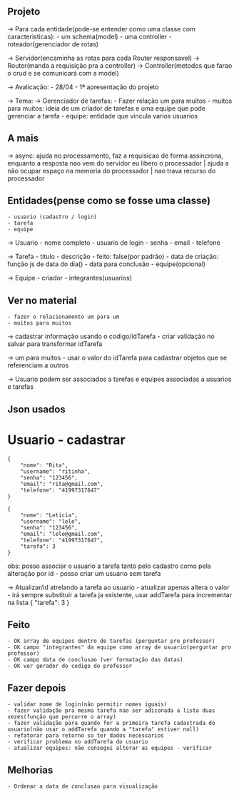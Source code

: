 ## Projeto
-> Para cada entidade(pode-se entender como uma classe com caracteristicas):
    - um schema(model)
    - uma controller
    - roteador(gerenciador de rotas)

-> Servidor(encaminha as rotas para cada Router responsavel) -> Router(manda a requisição pra a controller) -> Controller(metodos que farao o crud e se comunicará com a model)

-> Avalicação:
    - 28/04 - 1ª apresentação do projeto 

-> Tema:
    -> Gerenciador de tarefas:
    - Fazer relação um para muitos
        - muitos para muitos: ideia de um criador de tarefas e uma equipe que pode gerenciar a tarefa
        - equipe: entidade que vincula varios usuarios

## A mais
-> async: ajuda no processamento, faz a requisicao de forma assincrona, enquanto a resposta nao vem do servidor eu libero o processador | ajuda a não ocupar espaço na memoria do processador | nao trava recurso do processador
## Entidades(pense como se fosse uma classe)
    - usuario (cadastro / login)
    - tarefa
    - equipe

-> Usuario
    - nome completo
    - usuario de login
    - senha
    - email
    - telefone

-> Tarefa
    - titulo
    - descrição
    - feito: false(por padrão)
    - data de criação: função js de data do dia()
    - data para conclusão
    - equipe(opcional)   

-> Equipe
    - criador
    - integrantes(usuarios)

## Ver no material
    - fazer o relacionamento um para um 
    - muitos para muitos

-> cadastrar informação usando o codigo/idTarefa
    - criar validação no salvar para transformar idTarefa 

-> um para muitos
    - usar o valor do idTarefa para cadastrar objetos que se referenciam a outros

-> Usuario podem ser associados a tarefas e equipes associadas a usuarios e tarefas

## Json usados
# Usuario - cadastrar
    {
        "nome": "Rita",
        "username": "ritinha",
        "senha": "123456",
        "email": "rita@gmail.com",
        "telefone": "41997317647"
    }

    {
        "nome": "Leticia",
        "username": "lele",
        "senha": "123456",
        "email": "lele@gmail.com",
        "telefone": "41997317647",
        "tarefa": 3
    }

obs: posso associar o usuario a tarefa tanto pelo cadastro como pela alteração por id
    - posso criar um usuario sem tarefa

-> Atualizar/id atrelando a tarefa ao usuario
    - atualizar apenas altera o valor
    - irá sempre substituir a tarefa ja existente, usar addTarefa para incrementar na lista
    {
        "tarefa": 3
    }

## Feito
    - OK array de equipes dentro de tarefas (perguntar pro professor)
    - OK campo "integrantes" da equipe como array de usuario(perguntar pro professor)
    - OK campo data de conclusao (ver formatação das datas)
    - OK ver gerador do codigo do professor
## Fazer depois
    - validar nome de login(não permitir nomes iguais)
    - fazer validação pra mesma tarefa nao ser adiconada a lista duas vezes(função que percorre o array)
    - fazer validação para quando for a primeira tarefa cadastrada do usuario(não usar o addTarefa quando a "tarefa" estiver null)
    - refatorar para retorno so ter dados necessarios
    - verificar problema no addTarefa do usuario
    - atualizar equipes: não consegui alterar as equipes - verificar

## Melhorias
    - Ordenar a data de conclusao para visualização